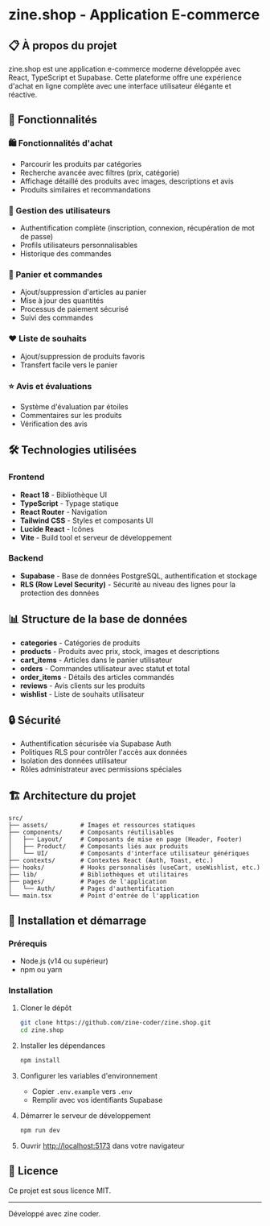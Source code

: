 # zine.shop - Application E-commerce

## 📋 À propos du projet

zine.shop est une application e-commerce moderne développée avec React, TypeScript et Supabase. Cette plateforme offre une expérience d'achat en ligne complète avec une interface utilisateur élégante et réactive.

## 🚀 Fonctionnalités

### 🛍️ Fonctionnalités d'achat
- Parcourir les produits par catégories
- Recherche avancée avec filtres (prix, catégorie)
- Affichage détaillé des produits avec images, descriptions et avis
- Produits similaires et recommandations

### 👤 Gestion des utilisateurs
- Authentification complète (inscription, connexion, récupération de mot de passe)
- Profils utilisateurs personnalisables
- Historique des commandes

### 🛒 Panier et commandes
- Ajout/suppression d'articles au panier
- Mise à jour des quantités
- Processus de paiement sécurisé
- Suivi des commandes

### ❤️ Liste de souhaits
- Ajout/suppression de produits favoris
- Transfert facile vers le panier

### ⭐ Avis et évaluations
- Système d'évaluation par étoiles
- Commentaires sur les produits
- Vérification des avis

## 🛠️ Technologies utilisées

### Frontend
- **React 18** - Bibliothèque UI
- **TypeScript** - Typage statique
- **React Router** - Navigation
- **Tailwind CSS** - Styles et composants UI
- **Lucide React** - Icônes
- **Vite** - Build tool et serveur de développement

### Backend
- **Supabase** - Base de données PostgreSQL, authentification et stockage
- **RLS (Row Level Security)** - Sécurité au niveau des lignes pour la protection des données

## 📊 Structure de la base de données

- **categories** - Catégories de produits
- **products** - Produits avec prix, stock, images et descriptions
- **cart_items** - Articles dans le panier utilisateur
- **orders** - Commandes utilisateur avec statut et total
- **order_items** - Détails des articles commandés
- **reviews** - Avis clients sur les produits
- **wishlist** - Liste de souhaits utilisateur

## 🔒 Sécurité

- Authentification sécurisée via Supabase Auth
- Politiques RLS pour contrôler l'accès aux données
- Isolation des données utilisateur
- Rôles administrateur avec permissions spéciales

## 🏗️ Architecture du projet

```
src/
├── assets/         # Images et ressources statiques
├── components/     # Composants réutilisables
│   ├── Layout/     # Composants de mise en page (Header, Footer)
│   ├── Product/    # Composants liés aux produits
│   └── UI/         # Composants d'interface utilisateur génériques
├── contexts/       # Contextes React (Auth, Toast, etc.)
├── hooks/          # Hooks personnalisés (useCart, useWishlist, etc.)
├── lib/            # Bibliothèques et utilitaires
├── pages/          # Pages de l'application
│   └── Auth/       # Pages d'authentification
└── main.tsx        # Point d'entrée de l'application
```

## 🚀 Installation et démarrage

### Prérequis
- Node.js (v14 ou supérieur)
- npm ou yarn

### Installation

1. Cloner le dépôt
   ```bash
   git clone https://github.com/zine-coder/zine.shop.git
   cd zine.shop
   ```

2. Installer les dépendances
   ```bash
   npm install
   ```

3. Configurer les variables d'environnement
   - Copier `.env.example` vers `.env`
   - Remplir avec vos identifiants Supabase

4. Démarrer le serveur de développement
   ```bash
   npm run dev
   ```

5. Ouvrir [http://localhost:5173](http://localhost:5173) dans votre navigateur

## 📝 Licence

Ce projet est sous licence MIT.

---

Développé avec  zine coder.
